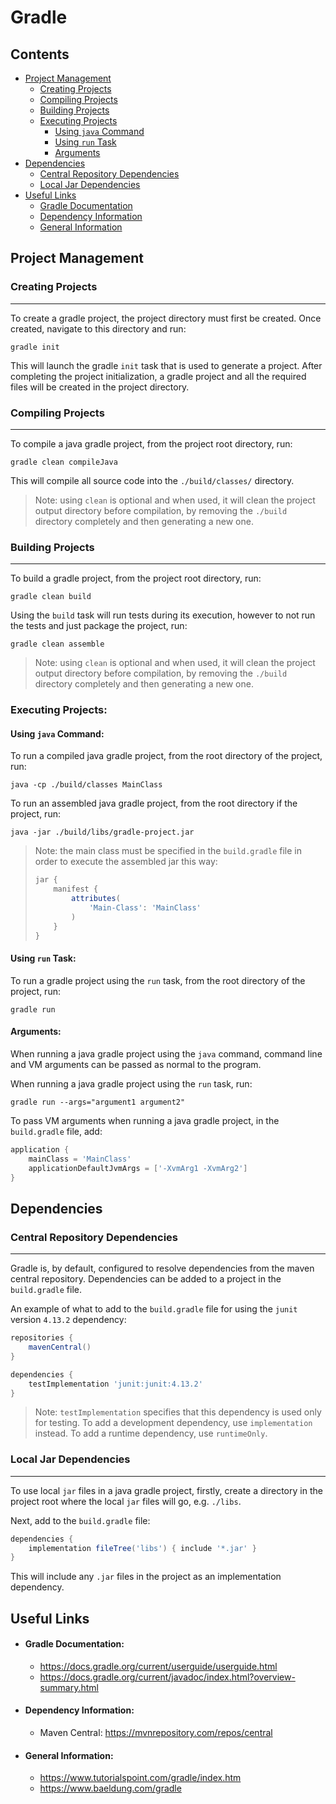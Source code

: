 # Gradle

## Contents
- [Project Management](#project-management)
	- [Creating Projects](#creating-projects)
	- [Compiling Projects](#compiling-projects)
	- [Building Projects](#building-projects)
	- [Executing Projects](#executing-projects)
		- [Using `java` Command](#using-java-command)
		- [Using `run` Task](#using-run-task)
		- [Arguments](#arguments)
- [Dependencies](#dependencies)
	- [Central Repository Dependencies](#central-repository-dependencies)
	- [Local Jar Dependencies](#local-jar-dependencies)
- [Useful Links](#useful-links)
	- [Gradle Documentation](#gradle-documentation)
	- [Dependency Information](#dependency-information)
	- [General Information](#general-information)

## Project Management
### Creating Projects
---
To create a gradle project, the project directory must first be created.
Once created, navigate to this directory and run:
```
gradle init
```
This will launch the gradle `init` task that is used to generate a project.
After completing the project initialization, a gradle project and all the
required files will be created in the project directory.
### Compiling Projects
---
To compile a java gradle project, from the project root directory, run:
```
gradle clean compileJava
```
This will compile all source code into the `./build/classes/` directory.
> Note: using `clean` is optional and when used, it will clean the project
output directory before compilation, by removing the `./build` directory
completely and then generating a new one.
### Building Projects
---
To build a gradle project, from the project root directory, run:
```
gradle clean build
```
Using the `build` task will run tests during its execution, however to not run
the tests and just package the project, run:
```
gradle clean assemble
```
> Note: using `clean` is optional and when used, it will clean the project
output directory before compilation, by removing the `./build` directory
completely and then generating a new one.
### Executing Projects:
#### Using `java` Command:
To run a compiled java gradle project, from the root directory of the project,
run:
```
java -cp ./build/classes MainClass
```
To run an assembled java gradle project, from the root directory if the
project, run:
```
java -jar ./build/libs/gradle-project.jar
```
> Note: the main class must be specified in the `build.gradle` file in order to
> execute the assembled jar this way:
> ```groovy
> jar {
>     manifest {
>         attributes(
>             'Main-Class': 'MainClass'
>         )
>     }
> }
> ```
#### Using `run` Task:
To run a gradle project using the `run` task, from the root directory of the
project, run:
```
gradle run
```
#### Arguments:
When running a java gradle project using the `java` command, command line and
VM arguments can be passed as normal to the program.

When running a java gradle project using the `run` task, run:
```
gradle run --args="argument1 argument2"
```
To pass VM arguments when running a java gradle project, in the `build.gradle`
file, add:
```groovy
application {
	mainClass = 'MainClass'
	applicationDefaultJvmArgs = ['-XvmArg1 -XvmArg2']
}
```

## Dependencies
### Central Repository Dependencies
---
Gradle is, by default, configured to resolve dependencies from the maven central
repository. Dependencies can be added to a project in the `build.gradle` file.

An example of what to add to the `build.gradle` file for using the `junit`
version `4.13.2` dependency:
```groovy
repositories {
	mavenCentral()
}

dependencies {
	testImplementation 'junit:junit:4.13.2'
}
```
> Note: `testImplementation` specifies that this dependency is used only for
> testing. To add a development dependency, use `implementation` instead. To
> add a runtime dependency, use `runtimeOnly`.
### Local Jar Dependencies
---
To use local `jar` files in a java gradle project, firstly, create a directory
in the project root where the local `jar` files will go, e.g. `./libs`.

Next, add to the `build.gradle` file:
```groovy
dependencies {
	implementation fileTree('libs') { include '*.jar' }
}
```
This will include any `.jar` files in the project as an implementation
dependency.

## Useful Links
- #### Gradle Documentation:
	- <https://docs.gradle.org/current/userguide/userguide.html>
	- <https://docs.gradle.org/current/javadoc/index.html?overview-summary.html>
- #### Dependency Information:
	- Maven Central: <https://mvnrepository.com/repos/central>
- #### General Information:
	- <https://www.tutorialspoint.com/gradle/index.htm>
	- <https://www.baeldung.com/gradle>
